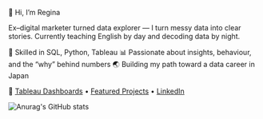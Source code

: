 
👋 Hi, I’m Regina

Ex–digital marketer turned data explorer — I turn messy data into clear stories.
Currently teaching English by day and decoding data by night.

🧩 Skilled in SQL, Python, Tableau
📊 Passionate about insights, behaviour, and the “why” behind numbers
🌏 Building my path toward a data career in Japan

📁 [Tableau Dashboards](https://public.tableau.com/app/profile/.77035291/vizzes) • [Featured Projects](https://github.com/ReginaLeonova?tab=repositories) • [LinkedIn](https://www.linkedin.com/in/regina-leonova-4a6191234/)

![Anurag's GitHub stats](https://github-readme-stats.vercel.app/api?username=ReginaLeonova&hide=contribs,prs)

